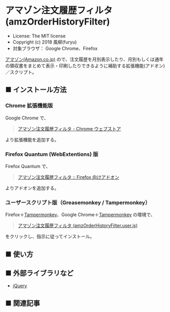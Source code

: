 アマゾン注文履歴フィルタ (amzOrderHistoryFilter)
================================================

- License: The MIT license  
- Copyright (c) 2018 風柳(furyu)  
- 対象ブラウザ： Google Chrome、Firefox

[アマゾン(Amazon.co.jp)](https://www.amazon.co.jp/) ので、注文履歴を月別表示したり、月別もしくは通年の領収書をまとめて表示・印刷したりできるように補助する拡張機能(アドオン)／スクリプト。


■ インストール方法 
---
### Chrome 拡張機能版  
Google Chrome で、  

> [アマゾン注文履歴フィルタ - Chrome ウェブストア](https://chrome.google.com/webstore/detail/%E3%82%A2%E3%83%9E%E3%82%BE%E3%83%B3%E6%B3%A8%E6%96%87%E5%B1%A5%E6%AD%B4%E3%83%95%E3%82%A3%E3%83%AB%E3%82%BF/jaikhcpoplnhinlglnkmihfdlbamhgig?hl=ja&gl=JP)  

より拡張機能を追加する。  


### Firefox Quantum (WebExtentions) 版  
Firefox Quantum で、  

> [アマゾン注文履歴フィルタ :: Firefox 向けアドオン](https://addons.mozilla.org/ja/firefox/addon/amzorderhistoryfilter/)  

よりアドオンを追加する。  


### ユーザースクリプト版（Greasemonkey / Tampermonkey）
Firefox＋[Tampermonkey](https://addons.mozilla.org/ja/firefox/addon/tampermonkey/)、Google Chrome＋[Tampermonkey](https://chrome.google.com/webstore/detail/tampermonkey/dhdgffkkebhmkfjojejmpbldmpobfkfo?hl=ja) の環境で、  

> [ アマゾン注文履歴フィルタ (amzOrderHistoryFilter.user.js)](https://github.com/furyutei/amzOrderHistoryFilter/raw/master/src/js/amzOrderHistoryFilter.user.js)  
                                
をクリックし、指示に従ってインストール。  


■ 使い方
---


■ 外部ライブラリなど
---
- [jQuery](https://jquery.com/)  


■ 関連記事
---
